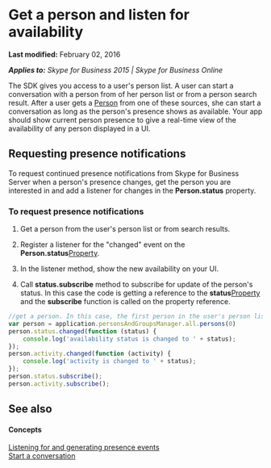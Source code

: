
# Get a person and listen for availability

 **Last modified:** February 02, 2016

 _**Applies to:** Skype for Business 2015 | Skype for Business Online_

The SDK gives you access to a user's person list. A user can start a conversation with a person from of her person list or from a person search result. After a user gets a [Person]( https://msdn.microsoft.com/en-us/library/office/dn962150(v=office.16).aspx.md) from one of these sources, she can start a conversation as long as the person's presence shows as available. Your app should show current person presence to give a real-time view of the availability of any person displayed in a UI.


## Requesting presence notifications

To request continued presence notifications from Skype for Business Server when a person's presence changes, get the person you are interested in and add a listener for changes in the  **Person.status** property.


### To request presence notifications


1. Get a person from the user's person list or from search results.
    
2. Register a listener for the "changed" event on the  **Person.status**[Property]( https://msdn.microsoft.com/en-us/library/office/mt657725(v=office.16).aspx.md).
    
3. In the listener method, show the new availability on your UI.
    
4. Call  **status.subscribe** method to subscribe for update of the person's status. In this case the code is getting a reference to the **status**[Property]( https://msdn.microsoft.com/en-us/library/office/mt657725(v=office.16).aspx.md) and the **subscribe** function is called on the property reference.
    

```js
//get a person. In this case, the first person in the user's person list   
var person = application.personsAndGroupsManager.all.persons(0)
person.status.changed(function (status) {
    console.log('availability status is changed to ' + status);
});
person.activity.changed(function (activity) {
    console.log('activity is changed to ' + status);
});
person.status.subscribe();
person.activity.subscribe();
```


## See also


#### Concepts


[Listening for and generating presence events]( /PresenceEvents.md)<br/>
[Start a conversation]( /StartConversation.md)

